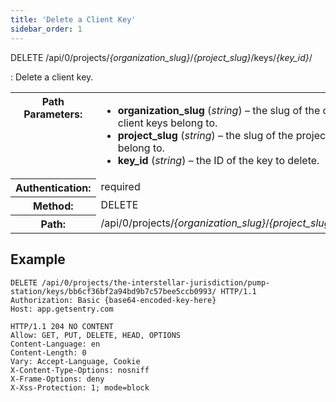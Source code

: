 ```yaml
---
title: 'Delete a Client Key'
sidebar_order: 1
---
```


DELETE /api/0/projects/_{organization_slug}_/_{project_slug}_/keys/_{key_id}_/

: Delete a client key.

  <table class="table"><tbody valign="top"><tr><th>Path Parameters:</th><td><ul><li><strong>organization_slug</strong> (<em>string</em>) – the slug of the organization the client keys belong to.</li><li><strong>project_slug</strong> (<em>string</em>) – the slug of the project the client keys belong to.</li><li><strong>key_id</strong> (<em>string</em>) – the ID of the key to delete.</li></ul></td></tr><tr><th>Authentication:</th><td>required</td></tr><tr><th>Method:</th><td>DELETE</td></tr><tr><th>Path:</th><td>/api/0/projects/<em>{organization_slug}</em>/<em>{project_slug}</em>/keys/<em>{key_id}</em>/</td></tr></tbody></table>

## Example

```http
DELETE /api/0/projects/the-interstellar-jurisdiction/pump-station/keys/bb6cf36bf2a94bd9b7c57bee5ccb0993/ HTTP/1.1
Authorization: Basic {base64-encoded-key-here}
Host: app.getsentry.com
```

```http
HTTP/1.1 204 NO CONTENT
Allow: GET, PUT, DELETE, HEAD, OPTIONS
Content-Language: en
Content-Length: 0
Vary: Accept-Language, Cookie
X-Content-Type-Options: nosniff
X-Frame-Options: deny
X-Xss-Protection: 1; mode=block
```
